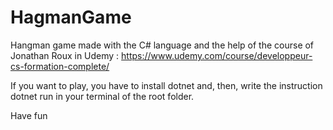 # HagmanGame

Hangman game made with the C# language and the help of the course of Jonathan Roux in Udemy : https://www.udemy.com/course/developpeur-cs-formation-complete/

If you want to play, you have to install dotnet and, then, write the instruction dotnet run in your terminal of the root folder.

Have fun

